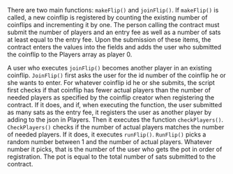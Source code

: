 There are two main functions: `makeFlip()` and `joinFlip()`. If `makeFlip()` is called, a new coinflip is registered by counting the existing number of coinflips and incrementing it by one. The person calling the contract must submit the number of players and an entry fee as well as a number of sats at least equal to the entry fee. Upon the submission of these items, the contract enters the values into the fields and adds the user who submitted the coinflip to the Players array as player 0.

A user who executes `joinFlip()` becomes another player in an existing coinflip. `JoinFlip()` first asks the user for the id number of the coinflip he or she wants to enter. For whatever coinflip id he or she submits, the script first checks if that coinflip has fewer actual players than the number of needed players as specified by the coinflip creator when registering the contract. If it does, and if, when executing the function, the user submitted as many sats as the entry fee, it registers the user as another player by adding to the json in Players. Then it executes the function `checkPlayers()`. `CheckPlayers()` checks if the number of actual players matches the number of needed players. If it does, it executes `runFlip()`. `RunFlip()` picks a random number between 1 and the number of actual players. Whatever number it picks, that is the number of the user who gets the pot in order of registration. The pot is equal to the total number of sats submitted to the contract.